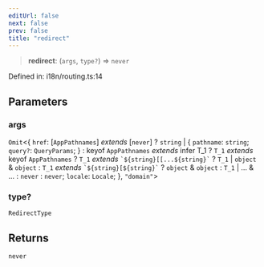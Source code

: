```yaml
---
editUrl: false
next: false
prev: false
title: "redirect"
---
```


> **redirect**: (`args`, `type?`) => `never`

Defined in: i18n/routing.ts:14

## Parameters

### args

`Omit`\<\{ `href`: \[`AppPathnames`\] *extends* \[`never`\] ? `string` \| \{ `pathname`: `string`; `query?`: `QueryParams`; \} : keyof `AppPathnames` *extends* infer T\_1 ? `T_1` *extends* keyof `AppPathnames` ? `T_1` *extends* `` `${string}[[...${string}` `` ? `T_1` \| `object` & `object` : `T_1` *extends* `` `${string}[${string}` `` ? `object` & `object` : `T_1` \| ... & ... : `never` : `never`; `locale`: `Locale`; \}, `"domain"`\>

### type?

`RedirectType`

## Returns

`never`
